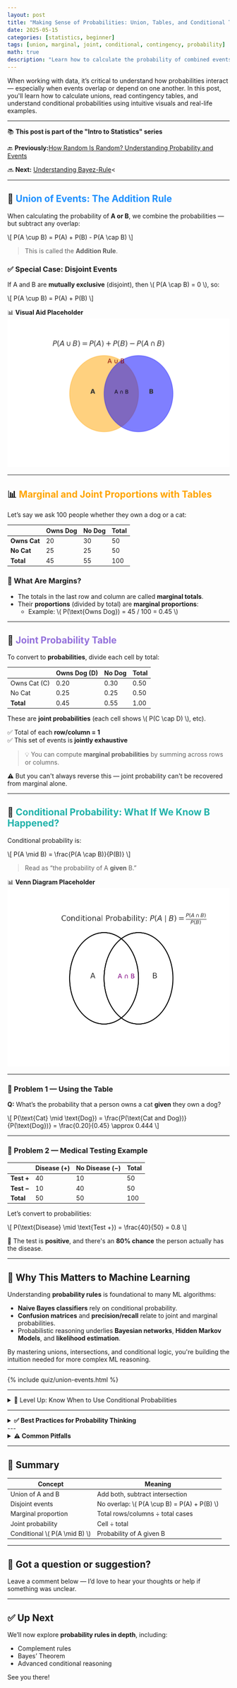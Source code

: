 ```yaml
---
layout: post
title: "Making Sense of Probabilities: Union, Tables, and Conditional Thinking"
date: 2025-05-15
categories: [statistics, beginner]
tags: [union, marginal, joint, conditional, contingency, probability]
math: true
description: "Learn how to calculate the probability of combined events using union rules, contingency tables, and conditional logic. This post walks you through marginal, joint, and conditional probabilities with intuitive visuals, real-world examples, and quiz-based learning."
---
```


When working with data, it’s critical to understand how probabilities interact — especially when events overlap or depend on one another. In this post, you'll learn how to calculate unions, read contingency tables, and understand conditional probabilities using intuitive visuals and real-life examples.


---

<div class="series-nav">
  <p>📚 <strong>This post is part of the "Intro to Statistics" series</strong></p>
  <p>🔙 <strong>Previously:</strong><a href="/posts/Randomness/">How Random Is Random? Understanding Probability and Events</a> </p>
  <p>🔜 <strong>Next:</strong> <a href="/posts/Bayes-_Rule/">Understanding Bayez-Rule</a><</p>
</div>

---

## 🔗 <span style="color:#1E90FF;">Union of Events: The Addition Rule</span>

When calculating the probability of **A or B**, we combine the probabilities — but subtract any overlap:

\\[
P(A \cup B) = P(A) + P(B) - P(A \cap B)
\\]

> This is called the **Addition Rule**.

### ✅ Special Case: Disjoint Events

If A and B are **mutually exclusive** (disjoint), then \\( P(A \cap B) = 0 \\), so:

\\[
P(A \cup B) = P(A) + P(B)
\\]

📊 **Visual Aid Placeholder**  
![Venn diagram showing union of two overlapping events](../assets/images/venn_union_clear.png)


---

## 📊 <span style="color:#FFA500;">Marginal and Joint Proportions with Tables</span>

Let’s say we ask 100 people whether they own a dog or a cat:

|                 | Owns Dog | No Dog | Total |
|-----------------|----------|--------|-------|
| **Owns Cat**    |   20     |   30   |  50   |
| **No Cat**      |   25     |   25   |  50   |
| **Total**       |   45     |   55   | 100   |

### 🧩 What Are Margins?

- The totals in the last row and column are called **marginal totals**.
- Their **proportions** (divided by total) are **marginal proportions**:
  - Example: \\( P(\text{Owns Dog}) = 45 / 100 = 0.45 \\)

---

## 🔄 <span style="color:#9370DB;">Joint Probability Table</span>

To convert to **probabilities**, divide each cell by total:

|                 | Owns Dog (D) | No Dog | Total |
|-----------------|-------------|--------|-------|
| Owns Cat (C)    | 0.20         | 0.30   | 0.50  |
| No Cat          | 0.25         | 0.25   | 0.50  |
| **Total**       | 0.45         | 0.55   | 1.00  |

These are **joint probabilities** (each cell shows \\( P(C \cap D) \\), etc).

✅ Total of each **row/column = 1**  
✅ This set of events is **jointly exhaustive**

> 💡 You can compute **marginal probabilities** by summing across rows or columns.

⚠️ But you can't always reverse this — joint probability can't be recovered from marginal alone.

---

## 📌 <span style="color:#20B2AA;">Conditional Probability: What If We Know B Happened?</span>

Conditional probability is:

\\[
P(A \mid B) = \frac{P(A \cap B)}{P(B)}
\\]

> Read as “the probability of A **given** B.”

📊 **Venn Diagram Placeholder**  
![Venn diagram illustrating conditional probability A given B](../assets/images/conditional_probability_venn.png)

---

### 🧪 Problem 1 — Using the Table

**Q:** What’s the probability that a person owns a cat **given** they own a dog?

\\[
P(\text{Cat} \mid \text{Dog}) = \frac{P(\text{Cat and Dog})}{P(\text{Dog})} = \frac{0.20}{0.45} \approx 0.444
\\]

---

### 🧪 Problem 2 — Medical Testing Example

|               | Disease (+) | No Disease (−) | Total |
|---------------|-------------|----------------|--------|
| **Test +**    | 40          | 10             | 50     |
| **Test −**    | 10          | 40             | 50     |
| **Total**     | 50          | 50             | 100    |

Let’s convert to probabilities:

\\[
P(\text{Disease} \mid \text{Test +}) = \frac{40}{50} = 0.8
\\]

🧠 The test is **positive**, and there's an **80% chance** the person actually has the disease.

---
## 🤖 Why This Matters to Machine Learning

Understanding **probability rules** is foundational to many ML algorithms:

- **Naive Bayes classifiers** rely on conditional probability.
- **Confusion matrices** and **precision/recall** relate to joint and marginal probabilities.
- Probabilistic reasoning underlies **Bayesian networks**, **Hidden Markov Models**, and **likelihood estimation**.

By mastering unions, intersections, and conditional logic, you're building the intuition needed for more complex ML reasoning.

---

{% include quiz/union-events.html %}

---
<details class="level-up-box">
  <summary class="level-up-title">🧠 Level Up: Know When to Use Conditional Probabilities</summary>
  <div class="level-up-content">
    <p>Conditional probability isn’t just for math exams — it powers real-world decisions:</p>
    <ul>
      <li>🩺 In medical testing, it tells us the chance a patient actually has a condition, given a positive test.</li>
      <li>📈 In finance, it helps estimate risks based on market behavior.</li>
      <li>🧠 In machine learning, it's the backbone of models like <em>Naive Bayes</em> and <em>Bayesian networks</em>.</li>
    </ul>
    <p>Mastering it helps you move from counting events to thinking conditionally — just like algorithms do.</p>
  </div>
</details>

---
<details class="custom-box custom-best">
  <summary><strong>✅ Best Practices for Probability Thinking</strong></summary>
  <ul>
    <li>Use **Venn diagrams** or tables to clarify overlap and independence.</li>
    <li>Double-check whether events are **mutually exclusive** or **independent** — they’re not the same!</li>
    <li>Normalize tables to probabilities for clearer analysis.</li>
    <li>Label everything clearly: A, B, A ∩ B, A ∪ B, etc.</li>
  </ul>
</details>
---
<details class="custom-box custom-warning">
  <summary><strong>⚠️ Common Pitfalls</strong></summary>
  <ul>
    <li>❌ Assuming disjoint events are independent.</li>
    <li>❌ Forgetting to subtract the intersection in union calculations.</li>
    <li>❌ Using marginal totals to infer conditional relationships directly.</li>
  </ul>
</details>

---
## 🧠 Summary

| Concept              | Meaning                                                |
|----------------------|--------------------------------------------------------|
| Union of A and B     | Add both, subtract intersection                       |
| Disjoint events      | No overlap: \\( P(A \cup B) = P(A) + P(B) \\)         |
| Marginal proportion  | Total rows/columns ÷ total cases                      |
| Joint probability    | Cell ÷ total                                           |
| Conditional \\( P(A \mid B) \\) | Probability of A given B                    |

---
## 💬 Got a question or suggestion?

Leave a comment below — I’d love to hear your thoughts or help if something was unclear.

---
## ✅ Up Next

We’ll now explore **probability rules in depth**, including:
- Complement rules  
- Bayes’ Theorem  
- Advanced conditional reasoning

See you there!
